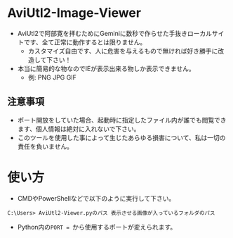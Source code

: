 # AviUtl2-Image-Viewer
* AviUtl2で阿部寛を拝むためにGeminiに数秒で作らせた手抜きローカルサイトです、全て正常に動作するとは限りません。
  * カスタマイズ自由です、人に危害を与えるもので無ければ好き勝手に改造して下さい！
* 本当に簡易的な物なのでIEが表示出来る物しか表示できません。
  * 例: PNG JPG GIF
## 注意事項
* ポート開放をしていた場合、起動時に指定したファイル内が誰でも閲覧できます、個人情報は絶対に入れないで下さい。
* このツールを使用した事によって生じたあらゆる損害について、私は一切の責任を負いません。
# 使い方
* CMDやPowerShellなどで以下のように実行して下さい。
```
C:\Users> AviUtl2-Viewer.pyのパス 表示させる画像が入っているフォルダのパス
```
* Python内の`PORT = `から使用するポートが変えられます。
